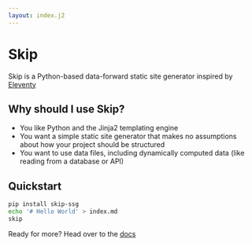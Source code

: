 ```yaml
---
layout: index.j2
---
```

# Skip

Skip is a Python-based data-forward static site generator inspired by [Eleventy](https://11ty.dev)

## Why should I use Skip?

- You like Python and the Jinja2 templating engine
- You want a simple static site generator that makes no assumptions about how your project should be structured
- You want to use data files, including dynamically computed data (like reading from a database or API)

## Quickstart

``` bash
pip install skip-ssg
echo '# Hello World' > index.md
skip
```

Ready for more? Head over to the [docs](/introduction/getting-started)